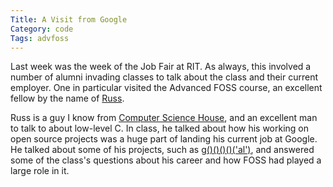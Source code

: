 ```yaml
---
Title: A Visit from Google
Category: code
Tags: advfoss
---
```


Last week was the week of the Job Fair at RIT. As always, this involved a number of alumni invading classes to talk about the class and their current employer. One in particular visited the Advanced FOSS course, an excellent fellow by the name of [Russ].

Russ is a guy I know from [Computer Science House][CSH], and an excellent man to talk to about low-level C. In class, he talked about how his working on open source projects was a huge part of landing his current job at Google. He talked about some of his projects, such as [g()()()()('al')][goal], and answered some of the class's questions about his career and how FOSS had played a large role in it.

[Russ]: http://rus.har.mn/
[CSH]: http://csh.rit.edu/
[goal]: https://github.com/eatnumber1/goal
